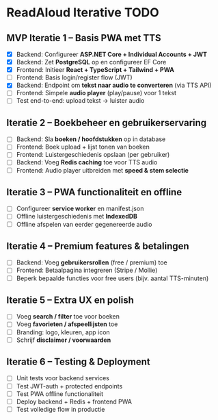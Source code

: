 # ReadAloud Iterative TODO

## MVP Iteratie 1 – Basis PWA met TTS

- [X] Backend: Configureer **ASP.NET Core + Individual Accounts + JWT**
- [X] Backend: Zet **PostgreSQL** op en configureer EF Core
- [X] Frontend: Initieer **React + TypeScript + Tailwind + PWA**
- [ ] Frontend: Basis login/register flow (JWT)
- [X] Backend: Endpoint om **tekst naar audio te converteren** (via TTS API)
- [ ] Frontend: Simpele **audio player** (play/pause) voor 1 tekst
- [ ] Test end-to-end: upload tekst → luister audio

## Iteratie 2 – Boekbeheer en gebruikerservaring

- [ ] Backend: Sla **boeken / hoofdstukken** op in database
- [ ] Frontend: Boek upload + lijst tonen van boeken
- [ ] Frontend: Luistergeschiedenis opslaan (per gebruiker)
- [ ] Backend: Voeg **Redis caching** toe voor TTS audio
- [ ] Frontend: Audio player uitbreiden met **speed & stem selectie**

## Iteratie 3 – PWA functionaliteit en offline

- [ ] Configureer **service worker** en manifest.json
- [ ] Offline luistergeschiedenis met **IndexedDB**
- [ ] Offline afspelen van eerder gegenereerde audio

## Iteratie 4 – Premium features & betalingen

- [ ] Backend: Voeg **gebruikersrollen** (free / premium) toe
- [ ] Frontend: Betaalpagina integreren (Stripe / Mollie)
- [ ] Beperk bepaalde functies voor free users (bijv. aantal TTS-minuten)

## Iteratie 5 – Extra UX en polish

- [ ] Voeg **search / filter** toe voor boeken
- [ ] Voeg **favorieten / afspeellijsten** toe
- [ ] Branding: logo, kleuren, app icon
- [ ] Schrijf **disclaimer / voorwaarden**

## Iteratie 6 – Testing & Deployment

- [ ] Unit tests voor backend services
- [ ] Test JWT-auth + protected endpoints
- [ ] Test PWA offline functionaliteit
- [ ] Deploy backend + Redis + frontend PWA
- [ ] Test volledige flow in productie
